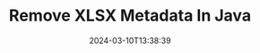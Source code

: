 ---
############################# Static ############################
layout: "auto-gen-metadata"
date: 2024-03-10T13:38:39
draft: false
otherformats: zip xltx xltm xlt xlsm xlsb xls wmf webp wav vsx vss vsdx vsd vdx vcr vcf ttf ttc torrent tiff tif psd pptx pptm ppt ppsx ppsm pps potx potm pot png pdf otf otc odt ods msg mpt mpp mp3 mov jpg jpf jpeg jp2 heif heic gif flv epub eml emf dxf dwg dotx dotm dot docx docm doc djvu dicom dcm bmp avi asf mkv one otc djvu

############################# Head ############################
head_title: "Remove Metadata Properties of XLSX Files in Java"
head_description: "Cross platform Java metadata API to hide and remove metadata fields of XLSX files. Work with metadata standards XMP, EXIF, IPTC, ID3 etc. "

############################# Header ############################
title: "Remove XLSX Metadata In Java"
description: "Remove metadata properties from XLSX and many other popular documents, images and multimedia file formats using GroupDocs.Metadata for Java API."
bg_image: "https://cms.admin.containerize.com/templates/aspose/App_Themes/V3/images/bg/header1.png"
bg_overlay: false
button:
    enable: true
    icon: "fas fa-arrow-down"
    label: "Download Free Trial"
    link: "https://downloads.groupdocs.com/metadata/java"

############################# SubMenu ############################
submenu:
    enable: true

    left:
        img_alt: "GroupDocs.Metadata for Java"
        image: "https://cms.admin.containerize.com/templates/groupdocs/images/product-logos/90x90-noborder/groupdocs-metadata-java.png"
        product: "GroupDocs.Metadata"
        platform: "Java"

    middle:
        button:

            # button loop
            - link: "https://apireference.groupdocs.com/metadata/java"
              text: "{submenu.content_middle.button_text_1}"

            # button loop
            - link: "https://github.com/groupdocs-metadata"
              text: "{submenu.content_middle.button_text_2}"

            # button loop
            - link: "https://products.groupdocs.app/metadata/family"
              text: "{submenu.content_middle.button_text_3}"

            # button loop
            - link: "https://purchase.groupdocs.com/pricing/metadata/java"
              text: "{submenu.content_middle.button_text_4}"

    right:
        link_download: "https://downloads.groupdocs.com/metadata"
        link_learn: "https://docs.groupdocs.com/metadata/java"
        link_buy: "https://purchase.groupdocs.com"

############################# About ############################
about:
    enable: true
    title: "About GroupDocs.Metadata for Java API"
    content: |
        [GroupDocs.Metadata for Java](/metadata/java/) is an advanced metadata fields manipulation solution to easily read, add, update, delete, find, compare, exchange and export metadata information from images and document formats without using any external software. Remove metadata details from Word documents, Excel spreadsheets, PowerPoint presentations, Outlook emails, OneNote, Visio, Project, PDF, AutoCAD, ZIp, Audio and Video file formats along with the support for working with many other metadata processing features.

############################# Steps ############################
steps:
    enable: true
    title_left: "Steps for Removing  Metadata to XLSX in Java"
    content_left: |
        [GroupDocs.Metadata for Java](/metadata/java/) makes it easy for Java developers to delete metadata information from XLSX files from within their applications by implementing a few easy steps.
        
        * Load the XLSX file to be updated.
        * Pass a search predicate to the RemoveProperties method.
        * Check the number of properties that were actually removed.
        * Save the changes.

    title_right: "System Requirements"
    content_right: |
        GroupDocs.Metadata for Java APIs are supported on all major platforms and operating systems. Before executing the code below, please make sure that you have the following prerequisites installed on your system.

        * Operating Systems: Microsoft Windows, Linux, MacOS
        * Development Environments: NetBeans, IntelliJ IDEA, Eclipse
        * Java Runtime Environments: J2SE 6.0 and above
        * Get the latest version of  GroupDocs.Metadata for Java from [Maven](https://repository.groupdocs.com/webapp/#/artifacts/browse/tree/General/repo/com/groupdocs/groupdocs-metadata)
         
    code: |
        ```java    
        try (Metadata metadata = new Metadata("input.doc"))
        {
            // Remove all mentions of any people contributed in file creation
            // Remove a custom property with the specified name 
            int affected = metadata.removeProperties(new FallsIntoCategorySpecification(Tags.getPerson()).or(new WithNameSpecification("CustomProperty")));
            System.out.println(String.format("Affected properties: %s", affected));
            metadata.save("output.xlsx");
        }
        ```

############################# Demos ############################
demos:
    enable: true
    title: "Live Demos to Remove Metadata"
    content: |
       Remove metadata information of XLSX file right now by visiting [GroupDocs.Metadata Live Demos](https://products.groupdocs.app/metadata/family) website.
       The live demo has the following benefits.
        
############################# About Formats ############################
about_formats:
    enable: true

############################# More Formats ############################
more_formats:
    enable: true
    title: "Removing Metadata Of Other File Formats"
    content: |
        Multi format documents and images metadata removing API for Java. Retrieve metadata of some of the popular file formats as stated below.

############################# Back to top ###############################
back_to_top:
    enable: true
---
